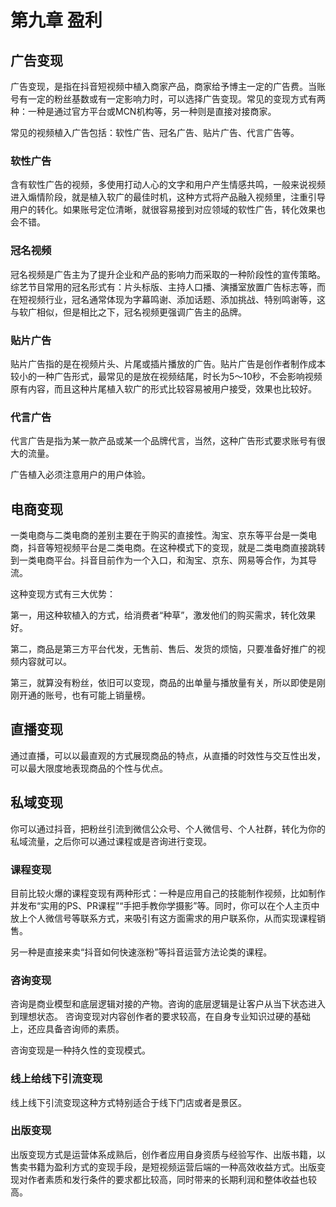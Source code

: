 # 第九章 盈利

## 广告变现

广告变现，是指在抖音短视频中植入商家产品，商家给予博主一定的广告费。当账号有一定的粉丝基数或有一定影响力时，可以选择广告变现。常见的变现方式有两种：一种是通过官方平台或MCN机构等，另一种则是直接对接商家。

常见的视频植入广告包括：软性广告、冠名广告、贴片广告、代言广告等。

### 软性广告

含有软性广告的视频，多使用打动人心的文字和用户产生情感共鸣，一般来说视频进入煽情阶段，就是植入软广的最佳时机，这种方式将产品融入视频里，注重引导用户的转化。如果账号定位清晰，就很容易接到对应领域的软性广告，转化效果也会不错。

### 冠名视频

冠名视频是广告主为了提升企业和产品的影响力而采取的一种阶段性的宣传策略。综艺节目常用的冠名形式有：片头标版、主持人口播、演播室放置广告标志等，而在短视频行业，冠名通常体现为字幕鸣谢、添加话题、添加挑战、特别鸣谢等，这与软广相似，但是相比之下，冠名视频更强调广告主的品牌。

### 贴片广告

贴片广告指的是在视频片头、片尾或插片播放的广告。贴片广告是创作者制作成本较小的一种广告形式，最常见的是放在视频结尾，时长为5～10秒，不会影响视频原有内容，而且这种片尾植入软广的形式比较容易被用户接受，效果也比较好。

### 代言广告

代言广告是指为某一款产品或某一个品牌代言，当然，这种广告形式要求账号有很大的流量。

广告植入必须注意用户的用户体验。

## 电商变现

一类电商与二类电商的差别主要在于购买的直接性。淘宝、京东等平台是一类电商，抖音等短视频平台是二类电商。在这种模式下的变现，就是二类电商直接跳转到一类电商平台。抖音目前作为一个入口，和淘宝、京东、网易等合作，为其导流。

这种变现方式有三大优势：

第一，用这种软植入的方式，给消费者“种草”，激发他们的购买需求，转化效果好。

第二，商品是第三方平台代发，无售前、售后、发货的烦恼，只要准备好推广的视频内容就可以。

第三，就算没有粉丝，依旧可以变现，商品的出单量与播放量有关，所以即使是刚刚开通的账号，也有可能上销量榜。

## 直播变现

通过直播，可以以最直观的方式展现商品的特点，从直播的时效性与交互性出发，可以最大限度地表现商品的个性与优点。

## 私域变现

你可以通过抖音，把粉丝引流到微信公众号、个人微信号、个人社群，转化为你的私域流量，之后你可以通过课程或是咨询进行变现。

### 课程变现

目前比较火爆的课程变现有两种形式：一种是应用自己的技能制作视频，比如制作并发布“实用的PS、PR课程”“手把手教你学摄影”等。同时，你可以在个人主页中放上个人微信号等联系方式，来吸引有这方面需求的用户联系你，从而实现课程销售。

另一种是直接来卖“抖音如何快速涨粉”等抖音运营方法论类的课程。

### 咨询变现

咨询是商业模型和底层逻辑对接的产物。咨询的底层逻辑是让客户从当下状态进入到理想状态。
咨询变现对内容创作者的要求较高，在自身专业知识过硬的基础上，还应具备咨询师的素质。

咨询变现是一种持久性的变现模式。

### 线上给线下引流变现

线上线下引流变现这种方式特别适合于线下门店或者是景区。

### 出版变现

出版变现方式是运营体系成熟后，创作者应用自身资质与经验写作、出版书籍，以售卖书籍为盈利方式的变现手段，是短视频运营后端的一种高效收益方式。出版变现对作者素质和发行条件的要求都比较高，同时带来的长期利润和整体收益也较高。







